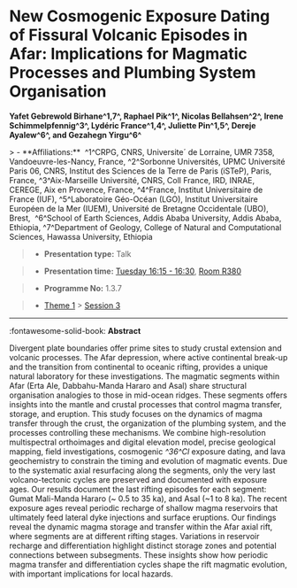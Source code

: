 # New Cosmogenic Exposure Dating of Fissural Volcanic Episodes in Afar: Implications for Magmatic Processes and Plumbing System Organisation

**Yafet Gebrewold Birhane^1,7^, Raphael Pik^1^, Nicolas Bellahsen^2^, Irene Schimmelpfennig^3^, Lydéric France^1,4^, Juliette Pin^1,5^, Dereje Ayalew^6^, and Gezahegn Yirgu^6^**

<!-- more -->> - **Affiliations:**  ^1^CRPG, CNRS, Universite´ de Lorraine, UMR 7358, Vandoeuvre-les-Nancy, France, ^2^Sorbonne Universités, UPMC Université Paris 06, CNRS, Institut des Sciences de la Terre de Paris (iSTeP), Paris, France, ^3^Aix-Marseille Université, CNRS, Coll France, IRD, INRAE, CEREGE, Aix en Provence, France, ^4^France, Institut Universitaire de France (IUF), ^5^Laboratoire Géo-Océan (LGO), Institut Universitaire Européen de la Mer (IUEM), Université de Bretagne Occidentale (UBO), Brest,  ^6^School of Earth Sciences, Addis Ababa University, Addis Ababa, Ethiopia, ^7^Department of Geology, College of Natural and Computational Sciences, Hawassa University, Ethiopia 

> - **Presentation type:** Talk

> - **Presentation time:** [Tuesday 16:15 - 16:30](../sessions_comparison.md#__tabbed_2_5), [Room R380](../maps_venue.md#__tabbed_1_1)

> - **Programme No:** 1.3.7

> - [Theme 1](../theme1.md) > [Session 3](../sessions/session-1-3.md)

--- 

:fontawesome-solid-book: **Abstract**

Divergent plate boundaries offer prime sites to study crustal extension and volcanic processes. The Afar depression, where active continental break-up and the transition from continental to oceanic rifting, provides a unique natural laboratory for these investigations. The magmatic segments within Afar (Erta Ale, Dabbahu-Manda Hararo and Asal) share structural organisation analogies to those in mid-ocean ridges. These segments offers insights into the mantle and crustal processes that control magma transfer, storage, and eruption. This study focuses on the dynamics of magma transfer through the crust, the organization of the plumbing system, and the processes controlling these mechanisms. We combine high-resolution multispectral orthoimages and digital elevation model, precise geological mapping, field investigations, cosmogenic *^36^Cl* exposure dating, and lava geochemistry to constrain the timing and evolution of magmatic events. Due to the systematic axial resurfacing along the segments, only the very last volcano-tectonic cycles are preserved and documented with exposure ages. Our results document the last rifting episodes for each segment: Gumat Mali-Manda Hararo (~ 0.5 to 35 ka), and Asal (~1 to 8 ka). The recent exposure ages reveal periodic recharge of shallow magma reservoirs that ultimately feed lateral dyke injections and surface eruptions. Our findings reveal the dynamic magma storage and transfer within the Afar axial rift, where segments are at different rifting stages. Variations in reservoir recharge and differentiation highlight distinct storage zones and potential connections between subsegments. These insights show how periodic magma transfer and differentiation cycles shape the rift magmatic evolution, with important implications for local hazards.

